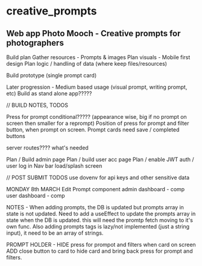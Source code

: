 # creative_prompts

## Web app Photo Mooch - Creative prompts for photographers

Build plan
Gather resources - Prompts & images
Plan visuals - Mobile first design
Plan logic / handling of data (where keep files/resources)

Build prototype (single prompt card)

Later progression - Medium based usage (visual prompt, writing prompt, etc)
Build as stand alone app?????

// BUILD NOTES, TODOS

Press for prompt conditional????? (appearance wise, big if no prompt on screen then smaller for a reprompt)
Position of press for prompt and filter button, when prompt on screen.
Prompt cards need save / completed buttons

server routes???? what's needed

Plan / Build admin page
Plan / build user acc page
Plan / enable JWT auth / user log in
Nav bar
load/splash screen

// POST SUBMIT TODOS
use dovenv for api keys and other sensitive data

MONDAY 8th MARCH
Edit Prompt component
admin dashboard - comp
user dashboard - comp

NOTES - When adding prompts, the DB is updated but prompts array in state is not updated. Need to add a useEffect to update the prompts array in state when the DB is updated. this will need the promtp fetch moving to it's own func.
Also adding prompts tags is lazy/not implemented (just a string input), it need to be an array of strings.

PROMPT HOLDER -
HIDE press for prompot and filters when card on screen
ADD close button to card to hide card and bring back press for prompt and filters.
